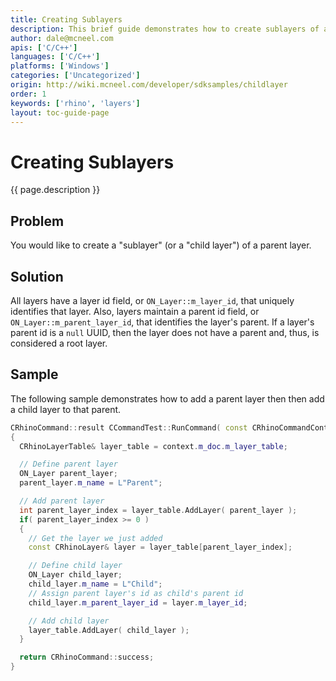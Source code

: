 ```yaml
---
title: Creating Sublayers
description: This brief guide demonstrates how to create sublayers of a parent layer using C/C++.
author: dale@mcneel.com
apis: ['C/C++']
languages: ['C/C++']
platforms: ['Windows']
categories: ['Uncategorized']
origin: http://wiki.mcneel.com/developer/sdksamples/childlayer
order: 1
keywords: ['rhino', 'layers']
layout: toc-guide-page
---
```


# Creating Sublayers

{{ page.description }}

## Problem

You would like to create a "sublayer" (or a "child layer") of a parent layer.

## Solution

All layers have a layer id field, or `ON_Layer::m_layer_id`, that uniquely identifies that layer.  Also, layers maintain a parent id field, or `ON_Layer::m_parent_layer_id`, that identifies the layer's parent.  If a layer's parent id is a `null` UUID, then the layer does not have a parent and, thus, is considered a root layer.

## Sample

The following sample demonstrates how to add a parent layer then then add a child layer to that parent.

```cpp
CRhinoCommand::result CCommandTest::RunCommand( const CRhinoCommandContext& context )
{
  CRhinoLayerTable& layer_table = context.m_doc.m_layer_table;

  // Define parent layer
  ON_Layer parent_layer;
  parent_layer.m_name = L"Parent";

  // Add parent layer
  int parent_layer_index = layer_table.AddLayer( parent_layer );
  if( parent_layer_index >= 0 )
  {
    // Get the layer we just added
    const CRhinoLayer& layer = layer_table[parent_layer_index];

    // Define child layer
    ON_Layer child_layer;
    child_layer.m_name = L"Child";
    // Assign parent layer's id as child's parent id
    child_layer.m_parent_layer_id = layer.m_layer_id;

    // Add child layer
    layer_table.AddLayer( child_layer );
  }

  return CRhinoCommand::success;
}
```
